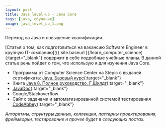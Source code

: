 ```yaml
---
layout: post 
title: Java level-up - Java Core
tags: [java, обучение]
image: java_level_up_1.png
---
```


Переход на Java и повышение квалификации.

<!--excerpt-->

[Статья о том, как подготовиться на вакансию Software Engineer в крупную IT-компанию]({{ site.baseurl }}/learn_computer_science){:target="_blank"} содержит в себе подробные учебные планы. В данной статье речь пойдет о том, что использую я для изучения Java Core.

* Программа от Computer Science Center на Stepic с выдачей сертификата: [Java. Базовый курс](https://stepik.org/course/187/){:target="_blank"}
* Книга [Java 8. Полное руководство. Г.Шилдт](https://www.ozon.ru/context/detail/id/31249554/){:target="_blank"}
* [JavaDoc](https://docs.oracle.com/javase/8/docs/api/){:target="_blank"}
* Google/Stackoverflow
* Сайт с задачами и автоматизированной системой тестирования [CodeAbbey](https://www.codeabbey.com){:target="_blank"}

*Алгоритмы, структуры данных, коллекции, паттерны проектирования, фреймворки, тестирование и прочее будет в следующих постах.*